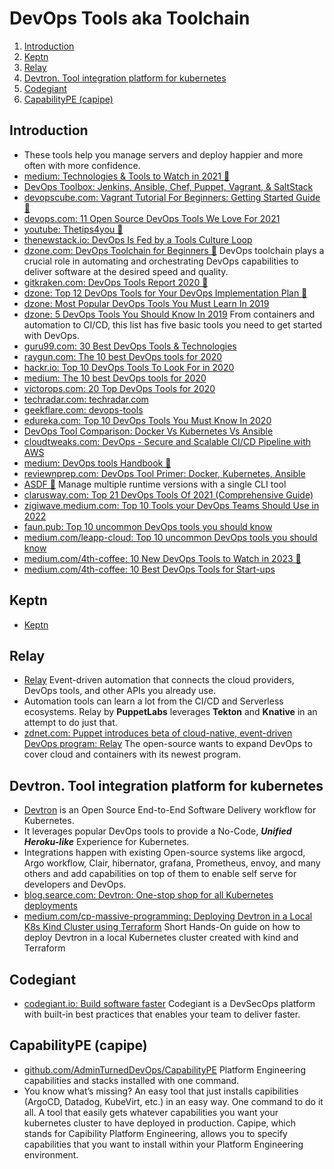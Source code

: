 # DevOps Tools aka Toolchain

1. [Introduction](#introduction)
2. [Keptn](#keptn)
3. [Relay](#relay)
4. [Devtron. Tool integration platform for kubernetes](#devtron-tool-integration-platform-for-kubernetes)
5. [Codegiant](#codegiant)
6. [CapabilityPE (capipe)](#capabilitype-capipe)

## Introduction

- These tools help you manage servers and deploy happier and more often with more confidence.
- [medium: Technologies & Tools to Watch in 2021 🌟](https://medium.com/dev-genius/technologies-tools-to-watch-in-2021-a216dfc30f25)
- [DevOps Toolbox: Jenkins, Ansible, Chef, Puppet, Vagrant, & SaltStack](https://hostadvice.com/blog/devops-toolbox-jenkins-ansible-chef-puppet-vagrant-saltstack/)
- [devopscube.com: Vagrant Tutorial For Beginners: Getting Started Guide 🌟](https://devopscube.com/vagrant-tutorial-beginners/)
- [devops.com: 11 Open Source DevOps Tools We Love For 2021](https://devops.com/11-open-source-devops-tools-we-love-for-2021/)
- [youtube: Thetips4you 🌟](https://www.youtube.com/channel/UCoOq-DtESvayx5yJE5H6-qQ/playlists)
- [thenewstack.io: DevOps Is Fed by a Tools Culture Loop](https://thenewstack.io/devops-is-fed-by-a-tools-culture-loop/)
- [dzone.com: DevOps Toolchain for Beginners 🌟](https://dzone.com/articles/devops-toolchain-for-beginners) DevOps toolchain plays a crucial role in automating and orchestrating DevOps capabilities to deliver software at the desired speed and quality.
- [gitkraken.com: DevOps Tools Report 2020 🌟](https://www.gitkraken.com/resources/devops-report-2020)
- [dzone: Top 12 DevOps Tools for Your DevOps Implementation Plan 🌟](https://dzone.com/articles/top-12-devops-tools-for-your-devops-implementation)
- [dzone: Most Popular DevOps Tools You Must Learn In 2019](https://dzone.com/articles/most-popular-devops-tools-you-must-learn-in-2019)
- [dzone: 5 DevOps Tools You Should Know In 2019](https://dzone.com/articles/5-devops-tools-you-should-know-in-2019) From containers and automation to CI/CD, this list has five basic tools you need to get started with DevOps.
- [guru99.com: 30 Best DevOps Tools & Technologies](https://www.guru99.com/devops-tools.html)
- [raygun.com: The 10 best DevOps tools for 2020](https://raygun.com/blog/best-devops-tools/)
- [hackr.io: Top 10 DevOps Tools To Look For in 2020](https://hackr.io/blog/top-devops-tools)
- [medium: The 10 best DevOps tools for 2020](https://medium.com/javarevisited/the-10-best-devops-tools-for-2020-72e7c489342a)
- [victorops.com: 20 Top DevOps Tools for 2020](https://victorops.com/blog/20-top-devops-tools-for-2020)
- [techradar.com: techradar.com](https://www.techradar.com/best/best-devops-tools)
- [geekflare.com: devops-tools](https://geekflare.com/devops-tools/)
- [edureka.com: Top 10 DevOps Tools You Must Know In 2020](https://www.c/blog/top-10-devops-tools/)
- [DevOps Tool Comparison: Docker Vs Kubernetes Vs Ansible](https://reviewnprep.com/blog/devops-tool-comparison-docker-vs-kubernetes-vs-ansible/)
- [cloudtweaks.com: DevOps - Secure and Scalable CI/CD Pipeline with AWS](https://cloudtweaks.com/2019/05/devops-secure-and-scalable-ci-cd-pipeline-with-aws/)
- [medium: DevOps tools Handbook 🌟](https://medium.com/@anujsharma12feb/devops-tools-handbook-b42487a53353)
- [reviewnprep.com: DevOps Tool Primer: Docker, Kubernetes, Ansible](https://reviewnprep.com/blog/devops-tool-comparison-docker-vs-kubernetes-vs-ansible/)
- [ASDF 🌟](https://asdf-vm.com/) Manage multiple runtime versions with a single CLI tool
- [clarusway.com: Top 21 DevOps Tools Of 2021 (Comprehensive Guide)](https://clarusway.com/top-21-devops-tools/)
- [zigiwave.medium.com: Top 10 Tools your DevOps Teams Should Use in 2022](https://zigiwave.medium.com/top-10-tools-your-devops-teams-should-use-in-2022-569700f40426)
- [faun.pub: Top 10 uncommon DevOps tools you should know](https://faun.pub/top-10-uncommon-devops-tools-you-should-know-f4f4464ec7f3)
- [medium.com/leapp-cloud: Top 10 uncommon DevOps tools you should know](https://medium.com/leapp-cloud/top-10-uncommon-devops-tools-you-should-know-91dadde9777e)
- [medium.com/4th-coffee: 10 New DevOps Tools to Watch in 2023 🌟](https://medium.com/4th-coffee/10-new-devops-tools-to-watch-in-2023-e974dbb1f1bb)
- [medium.com/4th-coffee: 10 Best DevOps Tools for Start-ups](https://medium.com/4th-coffee/10-best-devops-tools-for-start-ups-91eb69bc3128)

## Keptn

- [Keptn](keptn.md)

## Relay

- [Relay](https://relay.sh/) Event-driven automation that connects the cloud providers, DevOps tools, and other APIs you already use.
- Automation tools can learn a lot from the CI/CD and Serverless ecosystems. Relay by **PuppetLabs** leverages **Tekton** and **Knative** in an attempt to do just that.
- [zdnet.com: Puppet introduces beta of cloud-native, event-driven DevOps program: Relay](https://www.zdnet.com/article/puppet-introduces-beta-of-cloud-native-event-driven-devops-program-relay/#ftag=RSSbaffb68) The open-source wants to expand DevOps to cover cloud and containers with its newest program.

## Devtron. Tool integration platform for kubernetes

- [Devtron](https://github.com/devtron-labs/devtron) is an Open Source End-to-End Software Delivery workflow for Kubernetes.
- It leverages popular DevOps tools to provide a No-Code, ***Unified Heroku-like*** Experience for Kubernetes.
- Integrations happen with existing Open-source systems like argocd, Argo workflow, Clair, hibernator, grafana, Prometheus, envoy, and many others and add capabilities on top of them to enable self serve for developers and DevOps.
- [blog.searce.com: Devtron: One-stop shop for all Kubernetes deployments](https://blog.searce.com/devtron-one-stop-shop-for-all-kubernetes-deployments-6f1c111a7ba1)
- [medium.com/cp-massive-programming: Deploying Devtron in a Local K8s Kind Cluster using Terraform](https://medium.com/cp-massive-programming/deploying-devtron-in-a-local-k8s-kind-cluster-using-terraform-cea9d4d9636) Short Hands-On guide on how to deploy Devtron in a local Kubernetes cluster created with kind and Terraform

## Codegiant

- [codegiant.io: Build software faster](https://codegiant.io/home) Codegiant is a DevSecOps platform with built-in best practices that enables your team to deliver faster.

## CapabilityPE (capipe)

- [github.com/AdminTurnedDevOps/CapabilityPE](https://github.com/AdminTurnedDevOps/CapabilityPE) Platform Engineering capabilities and stacks installed with one command.
- You know what’s missing? An easy tool that just installs capibilities (ArgoCD, Datadog, KubeVirt, etc.) in an easy way. One command to do it all. A tool that easily gets whatever capabilities you want your kubernetes cluster to have deployed in production. Capipe, which stands for Capibility Platform Engineering, allows you to specify capabilities that you want to install within your Platform Engineering environment.

